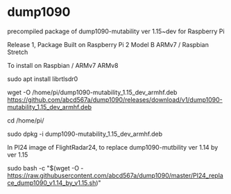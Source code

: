 # dump1090
precompiled package of dump1090-mutability ver 1.15~dev for Raspberry Pi

Release 1, Package Built on Raspberry Pi 2 Model B ARMv7 / Raspbian Stretch

To install on Raspbian / ARMv7 ARMv8

sudo apt install librtlsdr0

wget -O /home/pi/dump1090-mutability_1.15_dev_armhf.deb https://github.com/abcd567a/dump1090/releases/download/v1/dump1090-mutability_1.15_dev_armhf.deb 

cd /home/pi/

sudo dpkg -i dump1090-mutability_1.15_dev_armhf.deb

In PI24 image of FlightRadar24, to replace dump1090-mutbility ver 1.14 by ver 1.15

sudo bash -c "$(wget -O - https://raw.githubusercontent.com/abcd567a/dump1090/master/PI24_replace_dump1090_v1.14_by_v1.15.sh)"
